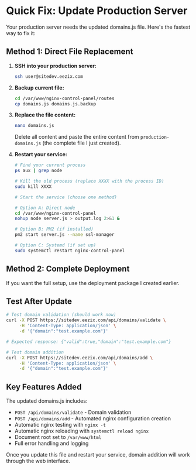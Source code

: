 # Quick Fix: Update Production Server

Your production server needs the updated domains.js file. Here's the fastest way to fix it:

## Method 1: Direct File Replacement

1. **SSH into your production server:**
   ```bash
   ssh user@sitedev.eezix.com
   ```

2. **Backup current file:**
   ```bash
   cd /var/www/nginx-control-panel/routes
   cp domains.js domains.js.backup
   ```

3. **Replace the file content:**
   ```bash
   nano domains.js
   ```
   
   Delete all content and paste the entire content from `production-domains.js` (the complete file I just created).

4. **Restart your service:**
   ```bash
   # Find your current process
   ps aux | grep node
   
   # Kill the old process (replace XXXX with the process ID)
   sudo kill XXXX
   
   # Start the service (choose one method)
   
   # Option A: Direct node
   cd /var/www/nginx-control-panel
   nohup node server.js > output.log 2>&1 &
   
   # Option B: PM2 (if installed)
   pm2 start server.js --name ssl-manager
   
   # Option C: Systemd (if set up)
   sudo systemctl restart nginx-control-panel
   ```

## Method 2: Complete Deployment

If you want the full setup, use the deployment package I created earlier.

## Test After Update

```bash
# Test domain validation (should work now)
curl -X POST https://sitedev.eezix.com/api/domains/validate \
     -H 'Content-Type: application/json' \
     -d '{"domain":"test.example.com"}'

# Expected response: {"valid":true,"domain":"test.example.com"}

# Test domain addition
curl -X POST https://sitedev.eezix.com/api/domains/add \
     -H 'Content-Type: application/json' \
     -d '{"domain":"test.example.com"}'
```

## Key Features Added

The updated domains.js includes:
- `POST /api/domains/validate` - Domain validation
- `POST /api/domains/add` - Automated nginx configuration creation
- Automatic nginx testing with `nginx -t`
- Automatic nginx reloading with `systemctl reload nginx`
- Document root set to `/var/www/html`
- Full error handling and logging

Once you update this file and restart your service, domain addition will work through the web interface.